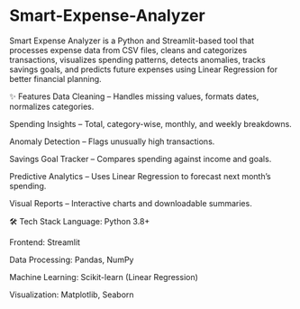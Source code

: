 # Smart-Expense-Analyzer
Smart Expense Analyzer is a Python and Streamlit-based tool that processes expense data from CSV files, cleans and categorizes transactions, visualizes spending patterns, detects anomalies, tracks savings goals, and predicts future expenses using Linear Regression for better financial planning.

✨ Features
Data Cleaning – Handles missing values, formats dates, normalizes categories.

Spending Insights – Total, category-wise, monthly, and weekly breakdowns.

Anomaly Detection – Flags unusually high transactions.

Savings Goal Tracker – Compares spending against income and goals.

Predictive Analytics – Uses Linear Regression to forecast next month’s spending.

Visual Reports – Interactive charts and downloadable summaries.



🛠 Tech Stack
Language: Python 3.8+

Frontend: Streamlit

Data Processing: Pandas, NumPy

Machine Learning: Scikit-learn (Linear Regression)

Visualization: Matplotlib, Seaborn



